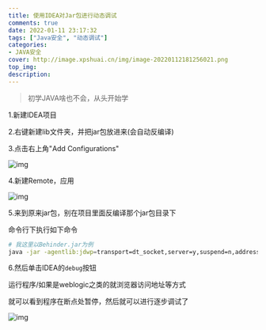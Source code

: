 ```yaml
---
title: 使用IDEA对Jar包进行动态调试
comments: true
date: 2022-01-11 23:17:32
tags: ["Java安全", "动态调试"]
categories:
- JAVA安全
cover: http://image.xpshuai.cn/img/image-20220112181256021.png
top_img:
description:
---
```


> 初学JAVA啥也不会，从头开始学



1.新建IDEA项目

2.右键新建lib文件夹，并把jar包放进来(会自动反编译)

3.点击右上角"Add Configurations"

![img](https://cdn.nlark.com/yuque/0/2022/png/1224444/1641108800249-038a2893-0677-4f97-a278-ef62d77d931f.png)

4.新建Remote，应用

![img](https://cdn.nlark.com/yuque/0/2022/png/1224444/1641108931220-5c61ef8e-e254-4ab6-9078-da2104e8f807.png)

5.来到原来jar包，别在项目里面反编译那个jar包目录下

命令行下执行如下命令

```bash
# 我这里以Behinder.jar为例
java -jar -agentlib:jdwp=transport=dt_socket,server=y,suspend=n,address=5005 Behinder.jar
```

6.然后单击IDEA的`debug`按钮

运行程序/如果是weblogic之类的就浏览器访问地址等方式

就可以看到程序在断点处暂停，然后就可以进行逐步调试了

![img](https://cdn.nlark.com/yuque/0/2022/png/1224444/1641109139689-95cc6dd7-7e36-4cdf-ab90-f6ea502b090b.png)
